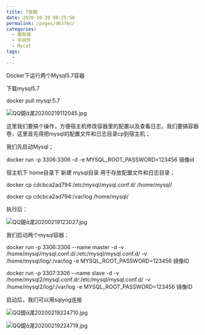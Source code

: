 ```yaml
---
title: 7容器
date: 2020-10-30 08:25:50
permalink: /pages/d6376c/
categories:
  - 服务端
  - 中间件
  - Mycat
tags:
  - 
---
```

Docker下运行两个Mysql5.7容器



下载mysql5.7

docker pull mysql:5.7

![QQ鎴浘20200219112045.jpg](http://blog.java1234.com/static/userImages/20200223/1582469449660022339.jpg)

 

这里我们要搞个操作，方便宿主机修改容器里的配置以及查看日志，我们要搞容器卷，这里首先得把mysql的配置文件和日志目录cp到宿主机；

 

我们先启动Mysql；

docker run -p 3306:3306  -d  -e MYSQL_ROOT_PASSWORD=123456 镜像id

 

宿主机下 home目录下 新建 mysql目录 用于存放配置文件和日志目录；

 

docker cp cdcbca2ad794:/etc/mysql/mysql.conf.d/ /home/mysql/

docker cp cdcbca2ad794:/var/log /home/mysql/

 

执行后：

![QQ鎴浘20200219123027.jpg](http://blog.java1234.com/static/userImages/20200223/1582469462238075708.jpg)

 

 

 我们启动两个mysql容器：

 docker run -p 3306:3306 --name master  -d -v /home/mysql/mysql.conf.d/:/etc/mysql/mysql.conf.d/ -v /home/mysql/log/:/var/log -e MYSQL_ROOT_PASSWORD=123456 镜像ID

 

 docker run -p 3307:3306 --name slave  -d -v /home/mysql2/mysql.conf.d/:/etc/mysql/mysql.conf.d/ -v /home/mysql2/log/:/var/log -e MYSQL_ROOT_PASSWORD=123456 镜像ID

 

启动后，我们可以用sqlyog连接

![QQ鎴浘20200219224710.jpg](http://blog.java1234.com/static/userImages/20200223/1582469485254056239.jpg)

![QQ鎴浘20200219224719.jpg](http://blog.java1234.com/static/userImages/20200223/1582469492941060514.jpg)